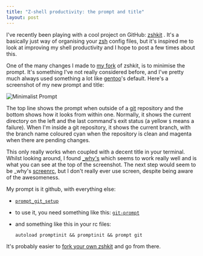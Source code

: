 ```yaml
--- 
title: "Z-shell productivity: the prompt and title"
layout: post
---
```

I've recently been playing with a cool project on GitHub:
[zshkit](github.com/bkerley/zshkit/) . It's a basically just way of organising
your [zsh](http://www.zsh.org/ "Zsh") config files, but it's inspired me to
look at improving my shell productivity and I hope to post a few times about
this.

One of the many changes I made to [my fork](github.com/mattfoster/zshkit/) of
zshkit, is to minimise the prompt. It's something I've not really considered
before, and I've pretty much always used something a lot like
[gentoo](http://www.gentoo.org/ "Gentoo Linux -- Gentoo Linux News")'s
default. Here's a screenshot of my new prompt and title:

![Minimalist Prompt](http://img.skitch.com/20081012-m21ferbnp6b9bmu5trga8abjsj.jpg)

The top line shows the prompt when outside of a 
[git](http://git.or.cz/ "Git - Fast Version Control System") repository and the bottom shows how it looks
from within one. Normally, it shows the current directory on the left and the
last command's exit status (a yellow `$` means a failure). When I'm inside a
git repository, it shows the current branch, with the branch name coloured
cyan when the repository is clean and magenta when there are pending changes.

This only really works when coupled with a decent title in your terminal. Whilst looking around, I found [_why's](http://dotfiles.org/~_why/.zshrc "dotfiles.org | _why | .zshrc") which seems to work really well and is what you can see at the top of the screenshot. The next step would seem to be _why's [screenrc](http://dotfiles.org/~_why/.screenrc "dotfiles.org | _why | .screenrc"), but I don't really ever use screen, despite being aware of the awesomeness.

My prompt is it github, with everything else:

  * [`prompt_git_setup`](http://github.com/mattfoster/zshkit/tree/63d38051352965db063f7495818bef5905cfa7a4/func/prompt_git_setup "func/prompt_git_setup at 63d38051352965db063f7495818bef5905cfa7a4 from mattfoster's zshkit &mdash; GitHub")
  * to use it, you need something like this: [`git-prompt`](http://github.com/mattfoster/zshkit/tree/63d38051352965db063f7495818bef5905cfa7a4/06_git "06_git at 63d38051352965db063f7495818bef5905cfa7a4 from mattfoster's zshkit &mdash; GitHub")
  * and something like this in your rc files:
  
        autoload promptinit && promptinit && prompt git
 
It's probably easier to [fork your own zshkit](http://github.com/bkerley/zshkit/fork) and go from there.
